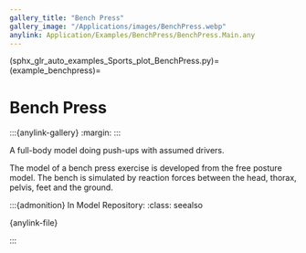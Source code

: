 ```yaml
---
gallery_title: "Bench Press"
gallery_image: "/Applications/images/BenchPress.webp"
anylink: Application/Examples/BenchPress/BenchPress.Main.any
---
```


(sphx_glr_auto_examples_Sports_plot_BenchPress.py)=
(example_benchpress)=
# Bench Press

:::{anylink-gallery}
:margin:
:::


A full-body model doing push-ups with assumed drivers.


The model of a bench press exercise is developed from the free posture model.
The bench is simulated by reaction forces between the head, thorax, pelvis,
feet and the ground.


:::{admonition} In Model Repository:
:class: seealso

{anylink-file}` `

:::
